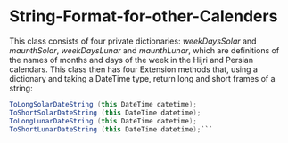 # String-Format-for-other-Calenders
This class consists of four private dictionaries:    _weekDaysSolar_ and   _maunthSolar_,   _weekDaysLunar_ and   _maunthLunar_, which are definitions of the names of months and days of the week in the Hijri and Persian calendars. This class then has four Extension methods that, using a dictionary and taking a DateTime type, return long and short frames of a string:

```c#
ToLongSolarDateString (this DateTime datetime);
ToShortSolarDateString (this DateTime datetime); 
ToLongLunarDateString (this DateTime datetime);
ToShortLunarDateString (this DateTime datetime);```

     
